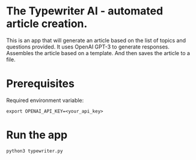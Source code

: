 # The Typewriter AI - automated article creation.

This is an app that will generate an article based on the list of topics and questions provided.
It uses OpenAI GPT-3 to generate responses.
Assembles the article based on a template.
And then saves the article to a file.

# Prerequisites
Required environment variable:
```
export OPENAI_API_KEY=<your_api_key>
```

# Run the app
```
python3 typewriter.py
```


